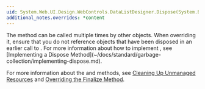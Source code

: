 ```yaml
---
uid: System.Web.UI.Design.WebControls.DataListDesigner.Dispose(System.Boolean)
additional_notes.overrides: *content
---
```


<p>The <xref href="System.Web.UI.Design.WebControls.DataListDesigner.Dispose(System.Boolean)"></xref> method can be called multiple times by other objects. When overriding it, ensure that you do not reference objects that have been disposed in an earlier call to <xref href="System.Web.UI.Design.WebControls.DataListDesigner.Dispose(System.Boolean)"></xref>. For more information about how to implement <xref href="System.Web.UI.Design.WebControls.DataListDesigner.Dispose(System.Boolean)"></xref>, see [Implementing a Dispose Method](~/docs/standard/garbage-collection/implementing-dispose.md).  
  
 For more information about the <xref href="System.Web.UI.Design.WebControls.DataListDesigner.Dispose(System.Boolean)"></xref> and <xref href="System.Object.Finalize"></xref> methods, see [Cleaning Up Unmanaged Resources](~/docs/standard/garbage-collection/unmanaged.md) and [Overriding the Finalize Method](http://msdn.microsoft.com/en-us/8026cb68-fe93-43fc-96c1-c09ad7d64cd3).</p>


